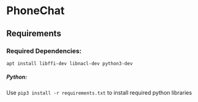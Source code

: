 # PhoneChat

## Requirements

### Required Dependencies:

`apt install libffi-dev libnacl-dev python3-dev`

##### Python:

Use `pip3 install -r requirements.txt` to install required python libraries
